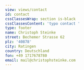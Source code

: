 ```yaml
---
view: views/contact
id: contact
cssClassesWrap: section is-black
cssClassesContent: 'typo contact '
type: footer
name: Christoph Steinke
street: Bechemer Strasse 62
plz: '40878'
city: Ratingen
country: Deutschland
fon: +49 1717678780
email: mail@christophsteinke.com
---
```


